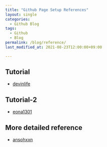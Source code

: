 ```yaml
---
title: "Github Page Setup References"
layout: single
categories:
  - Github Blog
tags:
  - Github
  - Blog
permalink: /blog/reference/
last_modified_at: 2021-08-23T12:00:00+09:00

---
```


## Tutorial
- [devinlife](https://devinlife.com/categories/)

## Tutorial-2
- [eona1301](https://eona1301.github.io/categories/)

## More detailed reference
- [ansohxxn](https://ansohxxn.github.io/blog/jekyll-directory-structure/)
